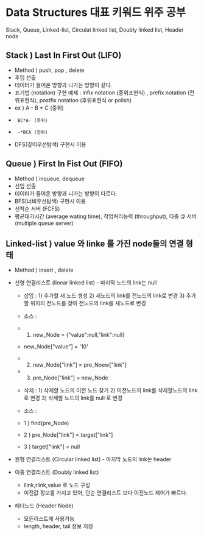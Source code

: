 # Data Structures 대표 키워드 위주 공부
Stack, Queue, Linked-list, Circulat linked list, Doubly linked list, Header node

  ## Stack ) Last In First Out (LIFO) 
  - Method ) push, pop , delete
  - 후입 선출
  - 데이터가 들어온 방향과 나가는 방향이 같다.
  - 표기법 (notation) 구현 예제 : infix notation (중위표현식) , prefix notation (전위표현식), postfix notation (후위표현식 or polish)
  - ex ) A - B * C (중위)
  -      BC*A- (후위)
  -      -*BCA (전위)
  - DFS(깊이우선탐색) 구현시 이용 
  
  ## Queue ) First In Fist Out (FIFO)
  - Method ) inqueue, dequeue
  - 선입 선출
  - 데이터가 들어온 방향과 니가는 방향이 다르다.
  - BFS(너비우선탐색) 구현시 이용 
  - 선착순 서버 (FCFS) 
  - 평균대기시간 (average wating time), 작업처리능력 (throughput), 다중 큐 서버 (multiple queue server)

  ## Linked-list ) value 와 linke 를 가진 node들의 연결 형태
  - Method ) insert , delete
  - 선형 연결리스트 (linear linked list) - 마지막 노드의 link는 null 
      - 삽입 : 1) 추가할 새 노드 생성  2) 새노드의 link를 전노드의 link로 변경 3) 추가할 위치의 전노드를 찾아 전노드의 link를 새노드로 변경
      - 소스 : 
      - 1) new_Node = {"value":null,"link":null}   
      -    new_Node["value"] = '10'
      - 2) new_Node["link"] = pre_Noew["link"]
      - 3) pre_Node["link"] = new_Node
      
      - 삭제 : 1) 삭제할 노드의 이전 노드 찾기 2) 이전노드의 link를 삭제할노드의 link로 변경 3) 삭제할 노드의 link를 null 로 변경
      - 소스 :
      - 1 ) find(pre_Node)
      - 2 ) pre_Node["link"] = target["link"]
      - 3 ) target["link"] = null
      
      
  - 원형 연결리스트 (Circular linked list) - 마지막 노드의 link는 header 
  - 이중 연결리스트 (Doubly linked list) 
      - llink,rlink,value 로 노드 구성
      - 이전값 정보를 가지고 있어, 단순 연결리스트 보다 이전노드 제어가 빠르다.
  - 헤더노드 (Header Node) 
      - 모든리스트에 사용가능
      - length, header, tail 정보 저장
  
  
  
